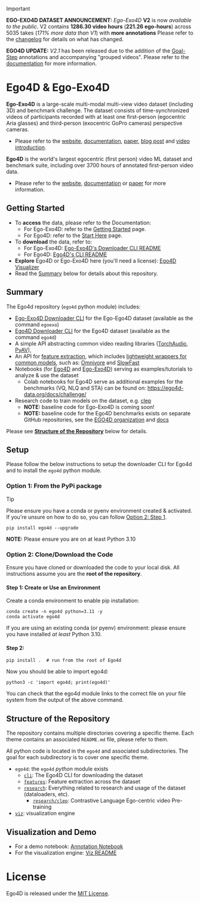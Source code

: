 > [!IMPORTANT]
> **EGO-EXO4D DATASET ANNOUNCEMENT:** *Ego-Exo4D* **V2** is now *available to
> the public*. V2 contains **1286.30 video hours** (**221.26 ego-hours**) across 5035
> takes (*171% more data than V1*) with **more annotations** Please refer to the
> [changelog](https://docs.ego-exo4d-data.org/changelog) for details on what
> has changed.
>
> **EGO4D UPDATE:** *V2.1* has been released due to the addition of the
> [Goal-Step](https://openreview.net/pdf?id=3BxYAaovKr) annotations and
> accompanying "grouped videos". Please refer to the
> [documentation](https://ego4d-data.org/docs/updates/#ego4d-goal-step--grouped-videos) for more information.

# Ego4D & Ego-Exo4D

**Ego-Exo4D** is a large-scale multi-modal multi-view video dataset (including 3D) and benchmark challenge. The dataset consists of time-synchronized videos of participants recorded with at least one first-person (egocentric Aria glasses) and third-person (exocentric GoPro cameras) perspective cameras. 
- Please refer to the [website](https://ego-exo4d-data.org/),
  [documentation](https://docs.ego-exo4d-data.org/),
  [paper](https://arxiv.org/abs/2311.18259), [blog
  post](https://ai.meta.com/blog/ego-exo4d-video-learning-perception/) and
  [video introduction](https://www.youtube.com/watch?v=GdooXEBAnI8).

**Ego4D** is the world's largest egocentric (first person) video ML dataset and benchmark suite, including over 3700 hours of annotated first-person video data. 
- Please refer to the [website](https://ego4d-data.org/),
  [documentation](https://ego4d-data.org/docs/) or
  [paper](https://arxiv.org/abs/2110.07058) for more information.

## Getting Started
- To **access** the data, please refer to the Documentation:
    - For Ego-Exo4D: refer to the [Getting Started](https://docs.ego-exo4d-data.org/getting-started/) page.
    - For Ego4D: refer to the [Start Here](https://ego4d-data.org/docs/start-here/) page.
- To **download** the data, refer to:
    - For Ego-Exo4D: [Ego-Exo4D's Downloader CLI README](ego4d/egoexo/download/README.md)
    - For Ego4D: [Ego4D's CLI README](ego4d/cli/README.md)
- **Explore** Ego4D or Ego-Exo4D here (you'll need a license): [Ego4D Visualizer](https://visualize.ego4d-data.org/)
- Read the [Summary](#summary) below for details about this repository.

## Summary

The Ego4d repository (`ego4d` python module) includes: 
- [Ego-Exo4D Downloader CLI](ego4d/egoexo/download/README.md) for the Ego-Ego4D dataset (available as the command `egoexo`)
- [Ego4D Downloader CLI](ego4d/cli/README.md) for the Ego4D dataset (available as the command `ego4d`)
- A simple API abstracting common video reading libraries
([TorchAudio](https://github.com/facebookresearch/Ego4d/blob/main/ego4d/research/readers.py#L69),
[PyAV](https://github.com/facebookresearch/Ego4d/blob/main/ego4d/research/readers.py#L136)),
- An API for [feature
extraction](https://github.com/facebookresearch/Ego4d/blob/main/ego4d/features/README.md#as-an-api), which includes [lightweight wrappers for common models](https://github.com/facebookresearch/Ego4d/tree/main/ego4d/features/models), such as: [Omnivore](https://github.com/facebookresearch/Ego4d/blob/main/ego4d/features/models/omnivore.py) and [SlowFast](https://github.com/facebookresearch/Ego4d/blob/main/ego4d/features/models/slowfast.py)
- Notebooks (for [Ego4D](https://github.com/facebookresearch/Ego4d/tree/main/notebooks) and [Ego-Exo4D]()) serving as examples/tutorials to analyze & use the dataset
    - Colab notebooks for Ego4D serve as additional examples for the benchmarks (VQ, NLQ and STA) can be found on: https://ego4d-data.org/docs/challenge/
- Research code to train models on the dataset, e.g. [clep](https://github.com/facebookresearch/Ego4d/tree/main/ego4d/research/clep)
    - **NOTE:** baseline code for Ego-Exo4D is coming soon!
    - **NOTE:** baseline code for the Ego4D benchmarks exists on separate GitHub repositories, see the [EGO4D organization](https://github.com/EGO4D/) and [docs](https://ego4d-data.org/docs/benchmarks/overview/)


Please see [**Structure of the Repository**](#structure-of-the-repository) below for details.

## Setup

Please follow the below instructions to setup the downloader CLI for Ego4d and
to install the `ego4d` python module. 

### Option 1: From the PyPi package


>[!TIP]
>Please ensure you have a conda or pyenv environment created & activated. If you're unsure
>on how to do so, you can follow [Option 2: Step 1](step-1-create-or-use-an-environment).

```
pip install ego4d --upgrade
```

**NOTE:** Please ensure you are on at least Python 3.10

### Option 2: Clone/Download the Code

Ensure you have cloned or downloaded the code to your local disk. All
instructions assume you are the **root of the repository**.

#### Step 1: Create or Use an Environment

Create a conda environment to enable pip installation:
```
conda create -n ego4d python=3.11 -y
conda activate ego4d
```

If you are using an existing conda (or pyenv) environment: please ensure you
have installed *at least* Python 3.10.

#### Step 2: 

```
pip install .  # run from the root of Ego4d
```

Now you should be able to import ego4d:

```
python3 -c 'import ego4d; print(ego4d)'
```

You can check that the ego4d module links to the correct file on your file system from the output of the above command.

## Structure of the Repository
The repository contains multiple directories covering a specific theme. Each
theme contains an associated `README.md` file, please refer to them.


All python code is located in the `ego4d` and associated subdirectories. The
goal for each subdirectory is to cover one specific theme. 

- `ego4d`: the `ego4d` *python* module exists
    - [`cli`](ego4d/cli/README.md): The Ego4D CLI for downloading the dataset
    - [`features`](ego4d/features/README.md): Feature extraction across the dataset
    - [`research`](ego4d/research/README.md): Everything related to research and
      usage of the dataset (dataloaders, etc).
        - [`research/clep`](ego4d/research/clep/README.md): Contrastive Language Ego-centric video Pre-training
- [`viz`](viz/narrations/README.md): visualization engine

## Visualization and Demo
- For a demo notebook: [Annotation Notebook](notebooks/annotation_visualization.ipynb)
- For the visualization engine: [Viz README](viz/narrations/README.md)

# License

Ego4D is released under the [MIT License](LICENSE).
